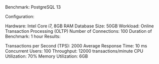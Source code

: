 Benchmark: PostgreSQL 13

Configuration:

Hardware: Intel Core i7, 8GB RAM
Database Size: 50GB
Workload: Online Transaction Processing (OLTP)
Number of Connections: 100
Duration of Benchmark: 1 hour
Results:

Transactions per Second (TPS): 2000
Average Response Time: 10 ms
Concurrent Users: 100
Throughput: 12000 transactions/minute
CPU Utilization: 70%
Memory Utilization: 6GB
